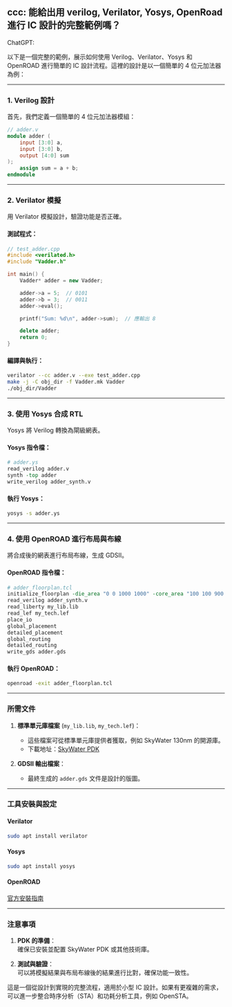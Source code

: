 

## ccc: 能給出用 verilog, Verilator, Yosys, OpenRoad 進行 IC 設計的完整範例嗎？

ChatGPT:

以下是一個完整的範例，展示如何使用 Verilog、Verilator、Yosys 和 OpenROAD 進行簡單的 IC 設計流程。這裡的設計是以一個簡單的 4 位元加法器為例：

---

### 1. Verilog 設計

首先，我們定義一個簡單的 4 位元加法器模組：

```verilog
// adder.v
module adder (
    input [3:0] a,
    input [3:0] b,
    output [4:0] sum
);
    assign sum = a + b;
endmodule
```

---

### 2. Verilator 模擬

用 Verilator 模擬設計，驗證功能是否正確。

#### 測試程式：
```cpp
// test_adder.cpp
#include <verilated.h>
#include "Vadder.h"

int main() {
    Vadder* adder = new Vadder;

    adder->a = 5;  // 0101
    adder->b = 3;  // 0011
    adder->eval();

    printf("Sum: %d\n", adder->sum);  // 應輸出 8

    delete adder;
    return 0;
}
```

#### 編譯與執行：
```bash
verilator --cc adder.v --exe test_adder.cpp
make -j -C obj_dir -f Vadder.mk Vadder
./obj_dir/Vadder
```

---

### 3. 使用 Yosys 合成 RTL

Yosys 將 Verilog 轉換為閘級網表。

#### Yosys 指令檔：
```tcl
# adder.ys
read_verilog adder.v
synth -top adder
write_verilog adder_synth.v
```

#### 執行 Yosys：
```bash
yosys -s adder.ys
```

---

### 4. 使用 OpenROAD 進行布局與布線

將合成後的網表進行布局布線，生成 GDSII。

#### OpenROAD 指令檔：
```tcl
# adder_floorplan.tcl
initialize_floorplan -die_area "0 0 1000 1000" -core_area "100 100 900 900"
read_verilog adder_synth.v
read_liberty my_lib.lib
read_lef my_tech.lef
place_io
global_placement
detailed_placement
global_routing
detailed_routing
write_gds adder.gds
```

#### 執行 OpenROAD：
```bash
openroad -exit adder_floorplan.tcl
```

---

### 所需文件

1. **標準單元庫檔案** (`my_lib.lib`, `my_tech.lef`)：
   - 這些檔案可從標準單元庫提供者獲取，例如 SkyWater 130nm 的開源庫。
   - 下載地址：[SkyWater PDK](https://github.com/google/skywater-pdk)

2. **GDSII 輸出檔案**：
   - 最終生成的 `adder.gds` 文件是設計的版圖。

---

### 工具安裝與設定

#### Verilator
```bash
sudo apt install verilator
```

#### Yosys
```bash
sudo apt install yosys
```

#### OpenROAD
[官方安裝指南](https://github.com/The-OpenROAD-Project/OpenROAD)

---

### 注意事項

1. **PDK 的準備**：  
   確保已安裝並配置 SkyWater PDK 或其他技術庫。

2. **測試與驗證**：  
   可以將模擬結果與布局布線後的結果進行比對，確保功能一致性。

這是一個從設計到實現的完整流程，適用於小型 IC 設計。如果有更複雜的需求，可以進一步整合時序分析（STA）和功耗分析工具，例如 OpenSTA。

